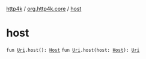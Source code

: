 [http4k](../index.md) / [org.http4k.core](index.md) / [host](./host.md)

# host

`fun `[`Uri`](-uri/index.md)`.host(): `[`Host`](../org.http4k.cloudnative.env/-host/index.md)
`fun `[`Uri`](-uri/index.md)`.host(host: `[`Host`](../org.http4k.cloudnative.env/-host/index.md)`): `[`Uri`](-uri/index.md)